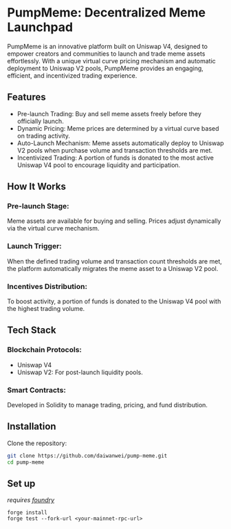 # PumpMeme: Decentralized Meme Launchpad
PumpMeme is an innovative platform built on Uniswap V4, designed to empower creators and communities to launch and trade meme assets effortlessly. With a unique virtual curve pricing mechanism and automatic deployment to Uniswap V2 pools, PumpMeme provides an engaging, efficient, and incentivized trading experience.

## Features
- Pre-launch Trading: Buy and sell meme assets freely before they officially launch.
- Dynamic Pricing: Meme prices are determined by a virtual curve based on trading activity.
- Auto-Launch Mechanism: Meme assets automatically deploy to Uniswap V2 pools when purchase volume and transaction thresholds are met.
- Incentivized Trading: A portion of funds is donated to the most active Uniswap V4 pool to encourage liquidity and participation.
## How It Works
### Pre-launch Stage:

Meme assets are available for buying and selling.
Prices adjust dynamically via the virtual curve mechanism.
### Launch Trigger:

When the defined trading volume and transaction count thresholds are met, the platform automatically migrates the meme asset to a Uniswap V2 pool.
### Incentives Distribution:

To boost activity, a portion of funds is donated to the Uniswap V4 pool with the highest trading volume.
## Tech Stack
### Blockchain Protocols:
- Uniswap V4
- Uniswap V2: For post-launch liquidity pools.
### Smart Contracts:
Developed in Solidity to manage trading, pricing, and fund distribution.

## Installation
Clone the repository:

```bash
git clone https://github.com/daiwanwei/pump-meme.git
cd pump-meme
```

## Set up

*requires [foundry](https://book.getfoundry.sh)*

```
forge install
forge test --fork-url <your-mainnet-rpc-url>
```